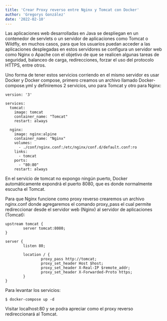 ```yaml
---
title: 'Crear Proxy reverso entre Nginx y Tomcat con Docker'
author: 'Gregorys González'
date: '2022-02-10'
---
```


Las aplicaciones web desarrolladas en Java se despliegan en un contenedor de servlets o un servidor de aplicaciones como Tomcat o Wildfly, en muchos casos, para que los usuarios puedan acceder a las aplicaciones desplegadas en estos servidores se configura un servidor web como Nginx o Apache con el objetivo de que se realicen algunas tareas de seguridad, balanceo de carga, redirecciones, forzar el uso del protocolo HTTPS, entre otros.

Uno forma de tener estos servicios corriendo en el mismo servidor es usar Docker y Docker compose, primero creamos un archivo llamado Docker-compose.yml y definiremos 2 servicios, uno para Tomcat y otro para Nginx:

```
version: '3'

services:
  tomcat:
    image: tomcat
    container_name: "Tomcat"
    restart: always

  nginx:
    image: nginx:alpine
    container_name: "Nginx"
    volumes:
      - ./conf/nginx.conf:/etc/nginx/conf.d/default.conf:ro
    links:
      - tomcat
    ports:
      - "80:80"
    restart: always
```

En el servicio de tomcat no expongo ningún puerto, Docker automáticamente expondrá el puerto 8080, que es donde normalmente escucha el Tomcat.

Para que Nginx funcione como proxy reverso crearemos un archivo nginx.conf donde agregaremos el comando proxy_pass el cual permite redireccionar desde el servidor web (Nginx) al servidor de aplicaciones (Tomcat):

```
upstream tomcat {
        server tomcat:8080;
}

server {
        listen 80;

        location / {
                proxy_pass http://tomcat;
                proxy_set_header Host $host;
                proxy_set_header X-Real-IP $remote_addr;
                proxy_set_header X-Forwarded-Proto https;
        }
}
```

Para levantar los servicios:

```
$ docker-compose up -d
```

Visitar localhost:80 y se podra apreciar como el proxy reverso redireccionará al Tomcat.
